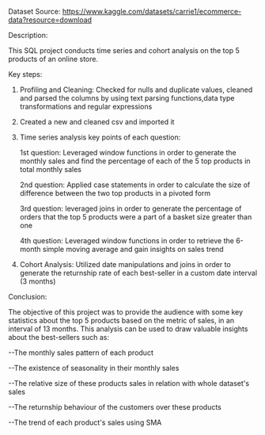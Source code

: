 Dataset Source: https://www.kaggle.com/datasets/carrie1/ecommerce-data?resource=download

Description:

This SQL project conducts time series and cohort analysis on the top 5 products of an online store.
   
   Key steps:
1. Profiling and Cleaning:
   Checked for nulls and duplicate values, cleaned and parsed the columns by using text parsing functions,data type transformations and regular expressions

2. Created a new and cleaned csv and imported it

3. Time series analysis key points of each question:

   1st question: Leveraged window functions in order to generate the monthly sales and find the percentage of each of the 5 top products in total monthly sales 
   
   2nd question: Applied case statements in order to calculate the size of difference between the two top products in a pivoted form
   
   3rd question: leveraged joins in order to generate the percentage of orders that the top 5 products were a part of a basket size greater than one 
   
   4th question: Leveraged window functions in order to retrieve the 6-month simple moving average and gain insights on sales trend
   
5. Cohort Analysis: Utilized date manipulations and joins in order to generate the returnship rate of each best-seller in a custom date        interval (3 months)

Conclusion:

The objective of this project was to provide the audience with some key statistics about the top 5 products based on the metric of sales, in an interval of 13 months. This analysis can be used to draw valuable insights about the best-sellers such as:

--The monthly sales pattern of each product

--The existence of seasonality in their monthly sales

--The relative size of these products sales in relation with whole dataset's sales

--The returnship behaviour of the customers over these products

--The trend of each product's sales using SMA
